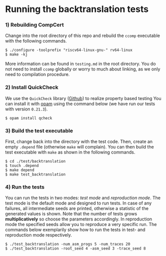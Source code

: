 # Running the backtranslation tests

### 1) Rebuilding CompCert
Change into the root directory of this repo and rebuild the `ccomp` executable with the following commands.
```
$ ./configure -toolprefix "riscv64-linux-gnu-" rv64-linux
$ make -kj
```
More information can be found in `testing.md` in the root directory. You do not need to install `ccomp` globally
or worry to much about linking, as we only need to compilation procedure.

### 2) Install QuickCheck
We use the `QuickCheck` library ([Github](https://github.com/c-cube/qcheck)) to realize property based testing
You can install it with [opam](https://opam.ocaml.org/) using the command below (we have run our tests with
version `0.21.3`).
```
$ opam install qcheck
```

### 3) Build the test executable
First, change back into the directory with the test code. Then, create an empty `.depend` file
(otherwise `make` will complain). You can then build the test executable with `make` as shown in the following
commands.
```
$ cd ./test/backtranslation
$ touch .depend
$ make depend
$ make test_backtranslation
```

### 4) Run the tests
You can run the tests in two modes: *test mode* and *reproduction mode*. The test mode is the default mode
and designed to run tests. In case of any failures, all intermediate seeds are printed, otherwise a statistic
of the generated values is shown. Note that the number of tests grows **multiplicatively** so choose
the parameters accordingly. In reproduction mode the specified seeds allow you to reproduce a very specific run.
The commands below exemplarily show how to run the tests in test- and reproduction mode respectively.
```
$ ./test_backtranslation -num_asm_progs 5 -num_traces 20
$ ./test_backtranslation -root_seed 4 -asm_seed 3 -trace_seed 8
```
